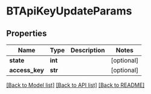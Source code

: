 # BTApiKeyUpdateParams

## Properties
Name | Type | Description | Notes
------------ | ------------- | ------------- | -------------
**state** | **int** |  | [optional] 
**access_key** | **str** |  | [optional] 

[[Back to Model list]](../README.md#documentation-for-models) [[Back to API list]](../README.md#documentation-for-api-endpoints) [[Back to README]](../README.md)


